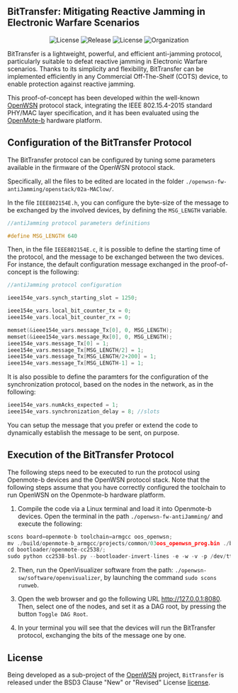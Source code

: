 ## BitTransfer: Mitigating Reactive Jamming in Electronic Warfare Scenarios
<p align="center">
     <img alt="License" src="https://img.shields.io/static/v1.svg?label=license&message=BSD3&color=brightgreen">
     <img alt="Release" src="https://img.shields.io/static/v1.svg?label=release&message=1.0&color=blue">
     <img alt="License" src="https://img.shields.io/static/v1.svg?label=build&message=passing&color=brightgreen">
     <img alt="Organization" src="https://img.shields.io/static/v1.svg?label=org&message=CRI-LAB&color=blue">
</p>

BitTransfer is a lightweight, powerful, and efficient anti-jamming protocol, particularly suitable to defeat reactive jamming in Electronic Warfare scenarios. Thanks to its simplicity and flexibility, BitTransfer can be implemented efficiently in any Commercial Off-The-Shelf (COTS) device, to enable protection against reactive jamming.

This proof-of-concept has been developed within the well-known <a href="https://github.com/openwsn-berkeley/">OpenWSN</a> protocol stack, integrating the IEEE 802.15.4-2015 standard PHY/MAC layer specification, and it has been evaluated using the <a href="http://www.openmote.com/">OpenMote-b</a> hardware platform.

## Configuration of the BitTransfer Protocol

The BitTransfer protocol can be configured by tuning some parameters available in the firmware of the OpenWSN protocol stack.

Specifically, all the files to be edited are located in the folder `./openwsn-fw-antiJamming/openstack/02a-MAClow/`.

In the file `IEEE802154E.h`, you can configure the byte-size of the message to be exchanged by the involved devices, by defining the `MSG_LENGTH` variable.
```c
//antiJamming protocol parameters definitions

#define MSG_LENGTH 640
```

Then, in the file `IEEE802154E.c`, it is possible to define the starting time of the protocol, and the message to be exchanged between the two devices. For instance, the default configuration message exchanged in the proof-of-concept is the following:
```c
//antiJamming protocol configuration

ieee154e_vars.synch_starting_slot = 1250;

ieee154e_vars.local_bit_counter_tx = 0;
ieee154e_vars.local_bit_counter_rx = 0;

memset(&ieee154e_vars.message_Tx[0], 0, MSG_LENGTH);
memset(&ieee154e_vars.message_Rx[0], 0, MSG_LENGTH);
ieee154e_vars.message_Tx[0] = 1;
ieee154e_vars.message_Tx[MSG_LENGTH/2] = 1;
ieee154e_vars.message_Tx[MSG_LENGTH/2+200] = 1;
ieee154e_vars.message_Tx[MSG_LENGTH-1] = 1;
```

It is also possible to define the paramters for the configuration of the synchronization protocol, based on the nodes in the network, as in the following:
```c
ieee154e_vars.numAcks_expected = 1;
ieee154e_vars.synchronization_delay = 8; //slots
```

You can setup the message that you prefer or extend the code to dynamically establish the message to be sent, on purpose.

## Execution of the BitTransfer Protocol

The following steps need to be executed to run the protocol using Openmote-b devices and the OpenWSN protocol stack. Note that the following steps assume that you have correctly configured the toolchain to run OpenWSN on the Openmote-b hardware platform.

1. Compile the code via a Linux terminal and load it into Openmote-b devices. Open the terminal in the path `./openwsn-fw-antiJamming/` and execute the following:
```c
scons board=openmote-b toolchain=armgcc oos_openwsn; 
mv ./build/openmote-b_armgcc/projects/common/03oos_openwsn_prog.bin ./bootloader/openmote-cc2538/; 
cd bootloader/openmote-cc2538/; 
sudo python cc2538-bsl.py --bootloader-invert-lines -e -w -v -p /dev/ttyUSB1 03oos_openwsn_prog.bin; cd ../..;
```

2. Then, run the OpenVisualizer software from the path: `./openwsn-sw/software/openvisualizer`, by launching the command `sudo scons runweb`.

3. Open the web browser and go the following URL <a href="http://127.0.0.1:8080">http://127.0.0.1:8080</a>. Then, select one of the nodes, and set it as a DAG root, by pressing the button `Toggle DAG Root`.

4. In your terminal you will see that the devices will run the BitTransfer protocol, exchanging the bits of the message one by one.

## License
Being developed as a sub-project of the <a href="https://github.com/openwsn-berkeley/">OpenWSN</a> project, `BitTransfer` is released under the BSD3 Clause "New" or "Revised" License <a href="LICENSE">license</a>.
